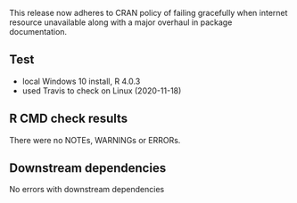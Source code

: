 This release now adheres to CRAN policy of failing gracefully when internet resource unavailable along with a major overhaul in package documentation.

## Test

* local Windows 10 install, R 4.0.3
* used Travis to check on Linux (2020-11-18)

## R CMD check results

There were no NOTEs, WARNINGs or ERRORs.

## Downstream dependencies

No errors with downstream dependencies
